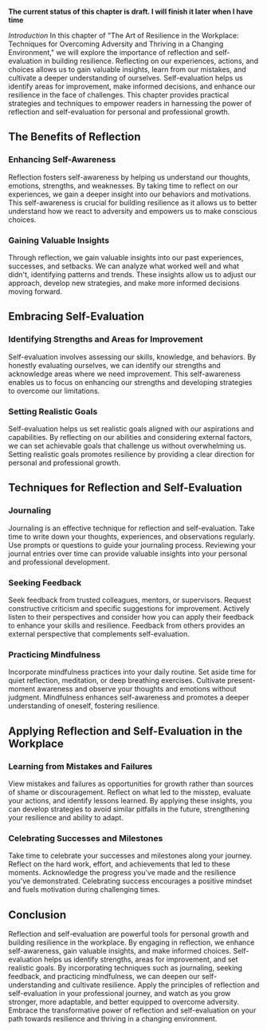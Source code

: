 **The current status of this chapter is draft. I will finish it later when I have time**

*Introduction* In this chapter of "The Art of Resilience in the Workplace: Techniques for Overcoming Adversity and Thriving in a Changing Environment," we will explore the importance of reflection and self-evaluation in building resilience. Reflecting on our experiences, actions, and choices allows us to gain valuable insights, learn from our mistakes, and cultivate a deeper understanding of ourselves. Self-evaluation helps us identify areas for improvement, make informed decisions, and enhance our resilience in the face of challenges. This chapter provides practical strategies and techniques to empower readers in harnessing the power of reflection and self-evaluation for personal and professional growth.

The Benefits of Reflection
--------------------------

### Enhancing Self-Awareness

Reflection fosters self-awareness by helping us understand our thoughts, emotions, strengths, and weaknesses. By taking time to reflect on our experiences, we gain a deeper insight into our behaviors and motivations. This self-awareness is crucial for building resilience as it allows us to better understand how we react to adversity and empowers us to make conscious choices.

### Gaining Valuable Insights

Through reflection, we gain valuable insights into our past experiences, successes, and setbacks. We can analyze what worked well and what didn't, identifying patterns and trends. These insights allow us to adjust our approach, develop new strategies, and make more informed decisions moving forward.

Embracing Self-Evaluation
-------------------------

### Identifying Strengths and Areas for Improvement

Self-evaluation involves assessing our skills, knowledge, and behaviors. By honestly evaluating ourselves, we can identify our strengths and acknowledge areas where we need improvement. This self-awareness enables us to focus on enhancing our strengths and developing strategies to overcome our limitations.

### Setting Realistic Goals

Self-evaluation helps us set realistic goals aligned with our aspirations and capabilities. By reflecting on our abilities and considering external factors, we can set achievable goals that challenge us without overwhelming us. Setting realistic goals promotes resilience by providing a clear direction for personal and professional growth.

Techniques for Reflection and Self-Evaluation
---------------------------------------------

### Journaling

Journaling is an effective technique for reflection and self-evaluation. Take time to write down your thoughts, experiences, and observations regularly. Use prompts or questions to guide your journaling process. Reviewing your journal entries over time can provide valuable insights into your personal and professional development.

### Seeking Feedback

Seek feedback from trusted colleagues, mentors, or supervisors. Request constructive criticism and specific suggestions for improvement. Actively listen to their perspectives and consider how you can apply their feedback to enhance your skills and resilience. Feedback from others provides an external perspective that complements self-evaluation.

### Practicing Mindfulness

Incorporate mindfulness practices into your daily routine. Set aside time for quiet reflection, meditation, or deep breathing exercises. Cultivate present-moment awareness and observe your thoughts and emotions without judgment. Mindfulness enhances self-awareness and promotes a deeper understanding of oneself, fostering resilience.

Applying Reflection and Self-Evaluation in the Workplace
--------------------------------------------------------

### Learning from Mistakes and Failures

View mistakes and failures as opportunities for growth rather than sources of shame or discouragement. Reflect on what led to the misstep, evaluate your actions, and identify lessons learned. By applying these insights, you can develop strategies to avoid similar pitfalls in the future, strengthening your resilience and ability to adapt.

### Celebrating Successes and Milestones

Take time to celebrate your successes and milestones along your journey. Reflect on the hard work, effort, and achievements that led to these moments. Acknowledge the progress you've made and the resilience you've demonstrated. Celebrating success encourages a positive mindset and fuels motivation during challenging times.

Conclusion
----------

Reflection and self-evaluation are powerful tools for personal growth and building resilience in the workplace. By engaging in reflection, we enhance self-awareness, gain valuable insights, and make informed choices. Self-evaluation helps us identify strengths, areas for improvement, and set realistic goals. By incorporating techniques such as journaling, seeking feedback, and practicing mindfulness, we can deepen our self-understanding and cultivate resilience. Apply the principles of reflection and self-evaluation in your professional journey, and watch as you grow stronger, more adaptable, and better equipped to overcome adversity. Embrace the transformative power of reflection and self-evaluation on your path towards resilience and thriving in a changing environment.
